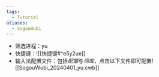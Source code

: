 ```yaml
---
tags:
  - Tutorial
aliases:
  - SogouWubi
---
```

- 筛选进程：yu 
- 快捷键：![[快捷键#^e5y2ue]]
- 输入法配置文件：包括*配置*与*词库*，点击以下文件即可配置![[SogouWubi_20240401_yu.cwb]]